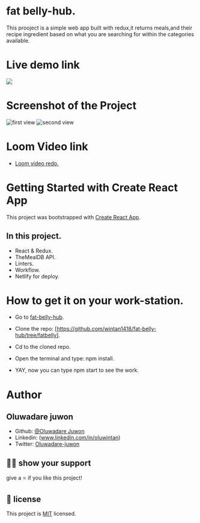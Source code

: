 # fat belly-hub.
This prooject is a simple web app built with redux,it returns meals,and their recipe ingredient based on what you are searching for within the categories available.


# Live demo link

<a href="https://deploy-preview-1--priceless-bassi-16534f.netlify.app/"><img src='https://www.netlify.com/img/deploy/button.svg'></a>

# Screenshot of the Project

![first view](screentin1.png)
![second view](screentin2.png)


# Loom Video link


- [Loom video redo.](https://www.loom.com/share/c28e46153765468eafa398cd28820101)

# Getting Started with Create React App

This project was bootstrapped with [Create React App](https://github.com/facebook/create-react-app).

## In this project.

- React & Redux.
- TheMealDB API.
- Linters.
- Workflow.
- Netlify for deploy.


# How to get it on your work-station.

- Go to [fat-belly-hub](https://github.com/wintan1418/fat-belly-hub/tree/fatbelly).

- Clone the repo: [https://github.com/wintan1418/fat-belly-hub/tree/fatbelly].

- Cd to the cloned repo.

- Open the terminal and type: npm install.

- YAY, now you can type npm start to see the work.


# Author
## **Oluwadare juwon**

- Github: [@Oluwadare Juwon](https://github.com/wintan1418)
- Linkedin: (www.linkedin.com/in/oluwintan)
- Twitter: [Oluwadare-juwon](https://twitter.com/@oluwadarejuwon)


## 🙋‍♂ show your support

give a ⭐️ if you like this project!

## 📝 license



This project is [MIT](LICENSE) licensed.
